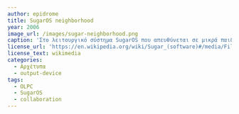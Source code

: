 ```yaml
---
author: epidrome
title: SugarOS neighborhood
year: 2006
image_url: /images/sugar-neighborhood.png
caption: 'Στο λειτουργικό σύστημα SugarOS που απευθύνεται σε μικρά παιδιά δεν υπάρχει γραφική διεπαφή με αρχεία, φακέλους, και εφαρμογές, όπως στην επιφάνεια εργασίας, αλλά η έμφαση βρίσκεται στις δραστηριότητες και κυρίως σε μια οπτικοποίηση των συνδέσεων με άλλους χρήστες που βρίσκονται κοντά και είναι απευθείας συνδεδεμένοι με την ασύρματη σύνδεση.' 
license_url: 'https://en.wikipedia.org/wiki/Sugar_(software)#/media/File:OLPC-Frame.png' 
license_text: wikimedia
categories:
  - Αρχέτυπα
  - output-device
tags:
  - OLPC 
  - SugarOS 
  - collaboration 
---
```

